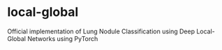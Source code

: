 # local-global
Official implementation of Lung Nodule Classification using Deep Local-Global Networks using PyTorch
